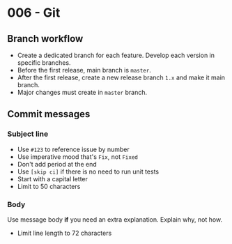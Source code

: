 # 006 - Git

## Branch workflow

- Create a dedicated branch for each feature. Develop each version in specific branches.
- Before the first release, main branch is `master`.
- After the first release, create a new release branch `1.x` and make it main branch.
- Major changes must create in `master` branch.

## Commit messages

### Subject line

- Use `#123` to reference issue by number
- Use imperative mood that's `Fix`, not `Fixed`
- Don't add period at the end
- Use `[skip ci]` if there is no need to run unit tests
- Start with a capital letter
- Limit to 50 characters

### Body

Use message body **if** you need an extra explanation. Explain why, not how.

- Limit line length to 72 characters
